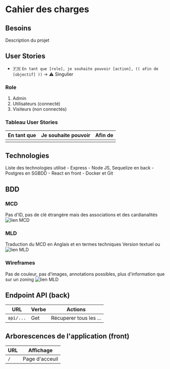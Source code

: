 # Cahier des charges

## Besoins

Description du projet

## User Stories

- 🇫🇷 `En tant que [role], je souhaite pouvoir [action], (( afin de [objectif] ))` -> ⚠️ Singulier

### Role

1) Admin
2) Utilisateurs (connecté)
3) Visiteurs (non connectés)

### Tableau User Stories

| **En tant que** | **Je souhaite pouvoir**     | **Afin de**           |
| --------------- | --------------------------- | --------------------- |
|                 |                             |                       |

## Technologies

Liste des technologies utilisé
    - Express
    - Node JS, Sequelize en back
    - Postgres en SGBDD
    - React en front
    - Docker et Git

## BDD

### MCD

Pas d'ID, pas de clé étrangère mais des associations et des cardianalités
![lien MCD](./ressources/MCD.png)

### MLD

Traduction du MCD en Anglais et en termes techniques
Version textuel ou ![lien MLD](./ressources/MLD.png)

### Wireframes

Pas de couleur, pas d'images, annotations possibles, plus d'information que sur un zoning
![lien MLD](./ressources/Wireframes.png)

## Endpoint API (back)

| URL         | Verbe | Actions                                   |
|------------ | ----- | ----------------------------------------- |
| `api/...` | Get   | Récuperer tous les ...           |

## Arborescences de l'application (front)

| URL         | Affichage                                 |
|------------ | ----------------------------------------- |
| `/`         | Page d'acceuil                            |

